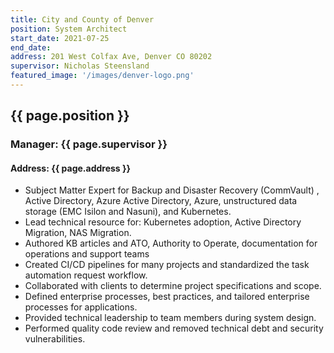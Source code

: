 ```yaml
---
title: City and County of Denver
position: System Architect
start_date: 2021-07-25
end_date: 
address: 201 West Colfax Ave, Denver CO 80202
supervisor: Nicholas Steensland
featured_image: '/images/denver-logo.png'
---
```

## {{ page.position }}
### Manager: {{ page.supervisor }}
#### Address: {{ page.address }}

* Subject Matter Expert for Backup and Disaster Recovery (CommVault) , Active Directory, Azure Active Directory, Azure, unstructured data storage (EMC Isilon and Nasuni), and Kubernetes.
* Lead technical resource for: Kubernetes adoption, Active Directory Migration, NAS Migration.
* Authored KB articles and ATO, Authority to Operate, documentation for operations and support teams
* Created CI/CD pipelines for many projects and standardized the task automation request workflow.
* Collaborated with clients to determine project specifications and scope.
* Defined enterprise processes, best practices, and tailored enterprise processes for applications.
* Provided technical leadership to team members during system design.
* Performed quality code review and removed technical debt and security vulnerabilities.
